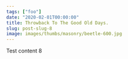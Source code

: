 ```yaml
---
tags: ["foo"]
date: "2020-02-01T00:00:00"
title: Throwback To The Good Old Days.
slug: post-slug-8
image: images/thumbs/masonry/beetle-600.jpg
---
```

Test content 8

